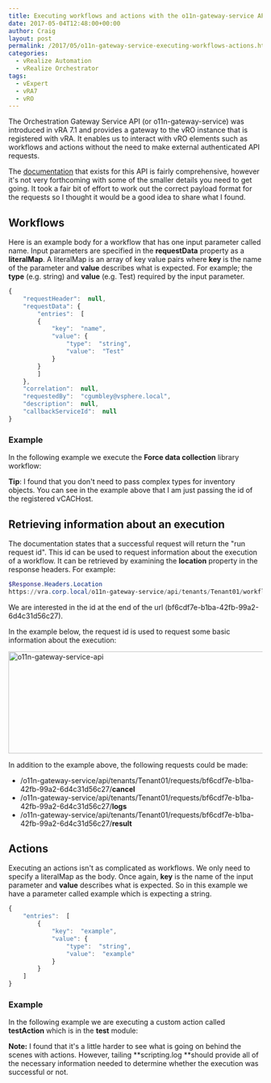```yaml
---
title: Executing workflows and actions with the o11n-gateway-service API
date: 2017-05-04T12:48:00+00:00
author: Craig
layout: post
permalink: /2017/05/o11n-gateway-service-executing-workflows-actions.html
categories:
  - vRealize Automation
  - vRealize Orchestrator
tags:
  - vExpert
  - vRA7
  - vRO
---
```


The Orchestration Gateway Service API (or o11n-gateway-service) was introduced in vRA 7.1 and provides a gateway to the vRO instance that is registered with vRA. It enables us to interact with vRO elements such as workflows and actions without the need to make external authenticated API requests.

The [documentation]("http://pubs.vmware.com/vrealize-automation-72/topic/com.vmware.vra.restapi.doc/docs/o11n-gateway-service.html") that exists for this API is fairly comprehensive, however it's not very forthcoming with some of the smaller details you need to get going. It took a fair bit of effort to work out the correct payload format for the requests so I thought it would be a good idea to share what I found.

<!--more-->

## Workflows
Here is an example body for a workflow that has one input parameter called name. Input parameters are specified in the **requestData** property as a **literalMap**. A literalMap is an array of key value pairs where **key** is the name of the parameter and **value** describes what is expected. For example; the **type** (e.g. string) and **value** (e.g. Test) required by the input parameter.

``` Javascript
{
    "requestHeader":  null,
    "requestData": {
        "entries":  [
        {
            "key":  "name",
            "value": {
                "type":  "string",
                "value":  "Test"
            }
        }
        ]
    },
    "correlation":  null,
    "requestedBy":  "cgumbley@vsphere.local",
    "description":  null,
    "callbackServiceId":  null
}
```
### Example
In the following example we execute the **Force data collection** library workflow:

<script src="https://gist.github.com/chelnak/dd60d927343065fbd2dc46040d53bd65.js"></script>

**Tip**: I found that you don't need to pass complex types for inventory objects. You can see in the example above that I am just passing the id of the registered vCACHost.

## Retrieving information about an execution
The documentation states that a successful request will return the "run request id". This id can be used to request information about the execution of a workflow. It can be retrieved by examining the **location** property in the response headers. For example:

``` PowerShell
$Response.Headers.Location
https://vra.corp.local/o11n-gateway-service/api/tenants/Tenant01/workflows/9ef7fdb1-2385-4fe5-adc7-5527ca124da7/bf6cdf7e-b1ba-42fb-99a2-6d4c31d56c27
```

We are interested in the id at the end of the url (bf6cdf7e-b1ba-42fb-99a2-6d4c31d56c27).

In the example below, the request id is used to request some basic information about the execution:

<img class="alignnone wp-image-1014 size-full" title="o11n-gateway-service-api" src="https://www.helloitscraig.co.uk/wp-content/uploads/2017/05/workflowInfo.png" alt="o11n-gateway-service-api" width="1166" height="202" />

In addition to the example above, the following requests could be made:

 * /o11n-gateway-service/api/tenants/Tenant01/requests/bf6cdf7e-b1ba-42fb-99a2-6d4c31d56c27/**cancel**
 * /o11n-gateway-service/api/tenants/Tenant01/requests/bf6cdf7e-b1ba-42fb-99a2-6d4c31d56c27/**logs**
 * /o11n-gateway-service/api/tenants/Tenant01/requests/bf6cdf7e-b1ba-42fb-99a2-6d4c31d56c27/**result**

## Actions
Executing an actions isn't as complicated as workflows. We only need to specify a literalMap as the body. Once again, **key** is the name of the input parameter and **value** describes what is expected. So in this example we have a parameter called example which is expecting a string.

``` Javascript
{
    "entries":  [
        {
            "key":  "example",
            "value": {
                "type":  "string",
                "value":  "example"
            }
        }
    ]
}
```

### Example
In the following example we are executing a custom action called **testAction** which is in the **test** module:

<script src="https://gist.github.com/chelnak/6d99d1a37dd44262925cae9152a77e85.js"></script>

**Note:** I found that it's a little harder to see what is going on behind the scenes with actions. However, tailing **scripting.log **should provide all of the necessary information needed to determine whether the execution was successful or not.